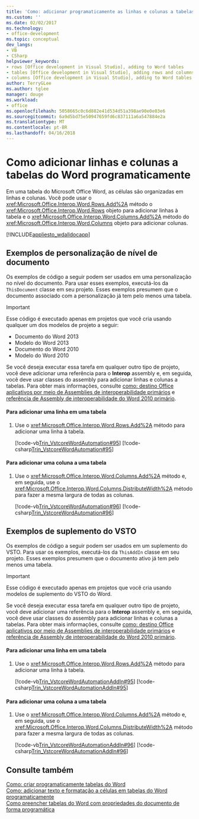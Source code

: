```yaml
---
title: 'Como: adicionar programaticamente as linhas e colunas a tabelas do Word | Microsoft Docs'
ms.custom: ''
ms.date: 02/02/2017
ms.technology:
- office-development
ms.topic: conceptual
dev_langs:
- VB
- CSharp
helpviewer_keywords:
- rows [Office development in Visual Studio], adding to Word tables
- tables [Office development in Visual Studio], adding rows and columns
- columns [Office development in Visual Studio], adding to Word tables
author: TerryGLee
ms.author: tglee
manager: douge
ms.workload:
- office
ms.openlocfilehash: 5058665c0c6d882e41d534d51a398ae90e0e03e6
ms.sourcegitcommit: 6a9d5bd75e50947659fd6c837111a6a547884e2a
ms.translationtype: MT
ms.contentlocale: pt-BR
ms.lasthandoff: 04/16/2018
---
```

# <a name="how-to-programmatically-add-rows-and-columns-to-word-tables"></a>Como adicionar linhas e colunas a tabelas do Word programaticamente
  Em uma tabela do Microsoft Office Word, as células são organizadas em linhas e colunas. Você pode usar o <xref:Microsoft.Office.Interop.Word.Rows.Add%2A> método o <xref:Microsoft.Office.Interop.Word.Rows> objeto para adicionar linhas à tabela e o <xref:Microsoft.Office.Interop.Word.Columns.Add%2A> método do <xref:Microsoft.Office.Interop.Word.Columns> objeto para adicionar colunas.  
  
 [!INCLUDE[appliesto_wdalldocapp](../vsto/includes/appliesto-wdalldocapp-md.md)]  
  
## <a name="document-level-customization-examples"></a>Exemplos de personalização de nível de documento  
 Os exemplos de código a seguir podem ser usados em uma personalização no nível do documento. Para usar esses exemplos, executá-los da `ThisDocument` classe em seu projeto. Esses exemplos presumem que o documento associado com a personalização já tem pelo menos uma tabela.  
  
> [!IMPORTANT]  
>  Esse código é executado apenas em projetos que você cria usando qualquer um dos modelos de projeto a seguir:  
>   
>  -   Documento do Word 2013  
> -   Modelo do Word 2013  
> -   Documento do Word 2010  
> -   Modelo do Word 2010  
>   
>  Se você deseja executar essa tarefa em qualquer outro tipo de projeto, você deve adicionar uma referência para o **Interop** assembly e, em seguida, você deve usar classes do assembly para adicionar linhas e colunas a tabelas. Para obter mais informações, consulte [como: destino Office aplicativos por meio de Assemblies de interoperabilidade primários](../vsto/how-to-target-office-applications-through-primary-interop-assemblies.md) e [referência de Assembly de interoperabilidade do Word 2010 primário](http://go.microsoft.com/fwlink/?LinkId=189588).  
  
#### <a name="to-add-a-row-to-a-table"></a>Para adicionar uma linha em uma tabela  
  
1.  Use o <xref:Microsoft.Office.Interop.Word.Rows.Add%2A> método para adicionar uma linha à tabela.  
  
     [!code-vb[Trin_VstcoreWordAutomation#95](../vsto/codesnippet/VisualBasic/Trin_VstcoreWordAutomationVB/ThisDocument.vb#95)]
     [!code-csharp[Trin_VstcoreWordAutomation#95](../vsto/codesnippet/CSharp/Trin_VstcoreWordAutomationCS/ThisDocument.cs#95)]  
  
#### <a name="to-add-a-column-to-a-table"></a>Para adicionar uma coluna a uma tabela  
  
1.  Use o <xref:Microsoft.Office.Interop.Word.Columns.Add%2A> método e, em seguida, use o <xref:Microsoft.Office.Interop.Word.Columns.DistributeWidth%2A> método para fazer a mesma largura de todas as colunas.  
  
     [!code-vb[Trin_VstcoreWordAutomation#96](../vsto/codesnippet/VisualBasic/Trin_VstcoreWordAutomationVB/ThisDocument.vb#96)]
     [!code-csharp[Trin_VstcoreWordAutomation#96](../vsto/codesnippet/CSharp/Trin_VstcoreWordAutomationCS/ThisDocument.cs#96)]  
  
## <a name="vsto-add-in-examples"></a>Exemplos de suplemento do VSTO  
 Os exemplos de código a seguir podem ser usados em um suplemento do VSTO. Para usar os exemplos, executá-los da `ThisAddIn` classe em seu projeto. Esses exemplos presumem que o documento ativo já tem pelo menos uma tabela.  
  
> [!IMPORTANT]  
>  Esse código é executado apenas em projetos que você cria usando modelos de suplemento do VSTO do Word.  
>   
>  Se você deseja executar essa tarefa em qualquer outro tipo de projeto, você deve adicionar uma referência para o **Interop** assembly e, em seguida, você deve usar classes do assembly para adicionar linhas e colunas a tabelas. Para obter mais informações, consulte [como: destino Office aplicativos por meio de Assemblies de interoperabilidade primários](../vsto/how-to-target-office-applications-through-primary-interop-assemblies.md) e [referência de Assembly de interoperabilidade do Word 2010 primário](http://go.microsoft.com/fwlink/?LinkId=189588).  
  
#### <a name="to-add-a-row-to-a-table"></a>Para adicionar uma linha em uma tabela  
  
1.  Use o <xref:Microsoft.Office.Interop.Word.Rows.Add%2A> método para adicionar uma linha à tabela.  
  
     [!code-vb[Trin_VstcoreWordAutomationAddIn#95](../vsto/codesnippet/VisualBasic/Trin_VstcoreWordAutomationAddIn/ThisAddIn.vb#95)]
     [!code-csharp[Trin_VstcoreWordAutomationAddIn#95](../vsto/codesnippet/CSharp/Trin_VstcoreWordAutomationAddIn/ThisAddIn.cs#95)]  
  
#### <a name="to-add-a-column-to-a-table"></a>Para adicionar uma coluna a uma tabela  
  
1.  Use o <xref:Microsoft.Office.Interop.Word.Columns.Add%2A> método e, em seguida, use o <xref:Microsoft.Office.Interop.Word.Columns.DistributeWidth%2A> método para fazer a mesma largura de todas as colunas.  
  
     [!code-vb[Trin_VstcoreWordAutomationAddIn#96](../vsto/codesnippet/VisualBasic/Trin_VstcoreWordAutomationAddIn/ThisAddIn.vb#96)]
     [!code-csharp[Trin_VstcoreWordAutomationAddIn#96](../vsto/codesnippet/CSharp/Trin_VstcoreWordAutomationAddIn/ThisAddIn.cs#96)]  
  
## <a name="see-also"></a>Consulte também  
 [Como: criar programaticamente tabelas do Word](../vsto/how-to-programmatically-create-word-tables.md)   
 [Como: adicionar texto e formatação a células em tabelas do Word programaticamente](../vsto/how-to-programmatically-add-text-and-formatting-to-cells-in-word-tables.md)   
 [Como preencher tabelas do Word com propriedades do documento de forma programática](../vsto/how-to-programmatically-populate-word-tables-with-document-properties.md)  
  
  